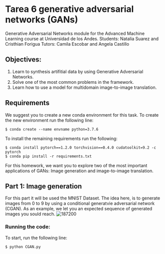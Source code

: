 # Tarea 6 generative adversarial networks (GANs)
Generative Adversarial Networks module for the Advanced Machine Learning course at Universidad de los Andes.
Students: Natalia Suarez and Cristhian Forigua 
Tutors: Camila Escobar and Angela Castillo

## Objectives:
1.  Learn to synthesis artifitial data by using Generative Adversarial Networks.
2.  Solve one of the most common problems in the framework.
3.  Learn how to use a model for multidomain image-to-image translation.

## Requirements
We suggest you to create a new conda environment for this task. 
To create the new environment run the following line: 
```
$ conda create --name envname python=3.7.6
```
To install the remaining requirements run the following: 
```
$ conda install pytorch==1.2.0 torchvision==0.4.0 cudatoolkit=9.2 -c pytorch
$ conda pip install -r requirements.txt
```
For this homework, we want you to explore two of the most important applications of GANs: Image generation and image-to-image translation.
## Part 1: Image generation
For this part it will be used the MNIST Dataset. The idea here, is to generate images from 0 to 9 by using a conditional generatvie adversarial network (CGAN). As an example, we let you an expected sequence of generated images you sould reach.
![187200](https://user-images.githubusercontent.com/66923636/94369443-53caab80-00af-11eb-9a44-1221e2a8716b.png)
### Running the code:
To start, run the following line: 
```
$ python CGAN.py
```
